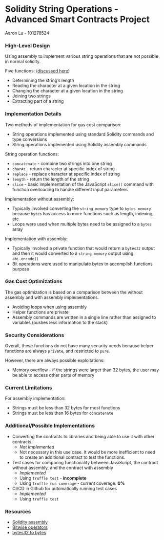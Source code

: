 # Solidity String Operations - Advanced Smart Contracts Project
Aaron Lu - 101278524

### High-Level Design
Using assembly to implement various string operations that are not possible in normal solidity.

Five functions: ([discussed here](https://hackernoon.com/working-with-strings-in-solidity-c4ff6d5f8008))
- Determining the string’s length
- Reading the character at a given location in the string
- Changing the character at a given location in the string
- Joining two strings
- Extracting part of a string

<!-- - Other functions (if time permitting - [JS string documentation](https://developer.mozilla.org/en-US/docs/Web/JavaScript/Reference/Global_Objects/String)):
- toLowercase
- toUppercase
- includes -->

### Implementation Details
Two methods of implementation for gas cost comparison:
- String operations implemented using standard Solidity commands and type conversions
- String operations implemented using Solidity assembly commands

String operation functions:
- `concatenate` - combine two strings into one string
- `charAt` - return character at specific index of string
- `replace` - replace character at specific index of string
- `length` - return the length of the string
- `slice` - basic implementation of the JavaScript `slice()` command with function overloading to handle different input parameters

Implementation without assembly:
- Typically involved converting the `string memory` type to `bytes memory` because `bytes` has access to more functions such as length, indexing, etc
- Loops were used when multiple bytes need to be assigned to a `bytes` array

Implementation with assembly:
- Typically involved a private function that would return a `bytes32` output and then it would converted to a `string memory` output using `abi.encode()`
- Bit operations were used to manipulate bytes to accomplish functions purpose

### Gas Cost Optimizations
The gas optimization is based on a comparison between the without assembly and with assembly implementations.
- Avoiding loops when using assembly
- Helper functions are private
- Assembly commands are written in a single line rather than assigned to variables (pushes less information to the stack)

### Security Considerations
Overall, these functions do not have many security needs because helper functions are always `private`, and restricted to `pure`.

However, there are always possible exploitations:
- Memory overflow - if the strings were larger than 32 bytes, the user may be able to access other parts of memory

### Current Limitations
For assembly implementation:
- Strings must be less than 32 bytes for most functions
- Strings must be less than 16 bytes for `concatenate`

### Additional/Possible Implementations
- Converting the contracts to libraries and being able to use it with other contracts.
  - _Not Implemented_
  - Not necessary in this use case. It would be more inefficient to need to create an additional contract to test the functions.
- Test cases for comparing functionality between JavaScript, the contract without assembly, and the contract with assembly
  - _Implemented_
  - Using `truffle test` - **incomplete**
  - Using `truffle run coverage` - current coverage: **0%**
- CI/CD in Github for automatically running test cases
  - _Implemented_
  - Using `truffle test`

### Resources
- [Solidity assembly](https://solidity.readthedocs.io/en/v0.5.12/assembly.html)
- [Bitwise operators](https://medium.com/@imolfar/bitwise-operations-and-bit-manipulation-in-solidity-ethereum-1751f3d2e216)
- [bytes32 to bytes](https://ethereum.stackexchange.com/questions/40920/convert-bytes32-to-bytes)
